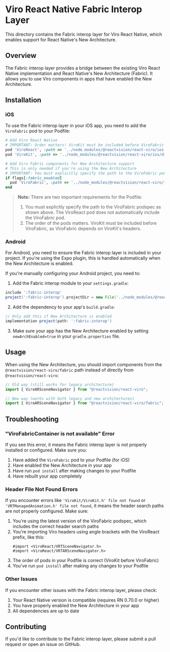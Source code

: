 # Viro React Native Fabric Interop Layer

This directory contains the Fabric interop layer for Viro React Native, which enables support for React Native's New Architecture.

## Overview

The Fabric interop layer provides a bridge between the existing Viro React Native implementation and React Native's New Architecture (Fabric). It allows you to use Viro components in apps that have enabled the New Architecture.

## Installation

### iOS

To use the Fabric interop layer in your iOS app, you need to add the `ViroFabric` pod to your Podfile:

```ruby
# Add Viro React Native
# IMPORTANT: Order matters! ViroKit must be included before ViroFabric
pod 'ViroReact', :path => '../node_modules/@reactvision/react-viro/ios'
pod 'ViroKit', :path => '../node_modules/@reactvision/react-viro/ios/dist/ViroRenderer/'

# Add Viro Fabric components for New Architecture support
# This is only needed if you're using the New Architecture
# IMPORTANT: You must explicitly specify the path to the ViroFabric podspec
if flags[:fabric_enabled]
  pod 'ViroFabric', :path => '../node_modules/@reactvision/react-viro/fabric-interop/ios'
end
```

> **Note:** There are two important requirements for the Podfile:
>
> 1. You must explicitly specify the path to the ViroFabric podspec as shown above. The ViroReact pod does not automatically include the ViroFabric pod.
> 2. The order of the pods matters. ViroKit must be included before ViroFabric, as ViroFabric depends on ViroKit's headers.

### Android

For Android, you need to ensure the Fabric interop layer is included in your project. If you're using the Expo plugin, this is handled automatically when the New Architecture is enabled.

If you're manually configuring your Android project, you need to:

1. Add the Fabric interop module to your `settings.gradle`:

```gradle
include ':fabric-interop'
project(':fabric-interop').projectDir = new File('../node_modules/@reactvision/react-viro/fabric-interop/android')
```

2. Add the dependency to your app's `build.gradle`:

```gradle
// Only add this if New Architecture is enabled
implementation project(path: ':fabric-interop')
```

3. Make sure your app has the New Architecture enabled by setting `newArchEnabled=true` in your `gradle.properties` file.

## Usage

When using the New Architecture, you should import components from the `@reactvision/react-viro/fabric` path instead of directly from `@reactvision/react-viro`:

```javascript
// Old way (still works for legacy architecture)
import { ViroARSceneNavigator } from "@reactvision/react-viro";

// New way (works with both legacy and new architectures)
import { ViroARSceneNavigator } from "@reactvision/react-viro/fabric";
```

## Troubleshooting

### "ViroFabricContainer is not available" Error

If you see this error, it means the Fabric interop layer is not properly installed or configured. Make sure you:

1. Have added the `ViroFabric` pod to your Podfile (for iOS)
2. Have enabled the New Architecture in your app
3. Have run `pod install` after making changes to your Podfile
4. Have rebuilt your app completely

### Header File Not Found Errors

If you encounter errors like `'ViroKit/ViroKit.h' file not found` or `'VRTManagedAnimation.h' file not found`, it means the header search paths are not properly configured. Make sure:

1. You're using the latest version of the ViroFabric podspec, which includes the correct header search paths
2. You're importing Viro headers using angle brackets with the ViroReact prefix, like this:
   ```objc
   #import <ViroReact/VRTSceneNavigator.h>
   #import <ViroReact/VRTARSceneNavigator.h>
   ```
3. The order of pods in your Podfile is correct (ViroKit before ViroFabric)
4. You've run `pod install` after making any changes to your Podfile

### Other Issues

If you encounter other issues with the Fabric interop layer, please check:

1. Your React Native version is compatible (requires RN 0.70.0 or higher)
2. You have properly enabled the New Architecture in your app
3. All dependencies are up to date

## Contributing

If you'd like to contribute to the Fabric interop layer, please submit a pull request or open an issue on GitHub.
